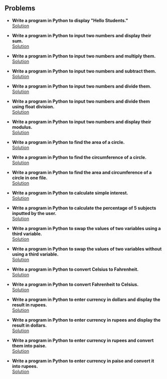 ## Problems

- **Write a program in Python to display "Hello Students."**  
  [Solution](https://github.com/KrishnaSSH/Homework/blob/main/problems/problem1.py)

- **Write a program in Python to input two numbers and display their sum.**  
  [Solution](https://github.com/KrishnaSSH/Homework/blob/main/problems/problem2.py)

- **Write a program in Python to input two numbers and multiply them.**  
  [Solution](https://github.com/KrishnaSSH/Homework/blob/main/problems/problem3.py)

- **Write a program in Python to input two numbers and subtract them.**  
  [Solution](https://github.com/KrishnaSSH/Homework/blob/main/problems/problem4.py)

- **Write a program in Python to input two numbers and divide them.**  
  [Solution](https://github.com/KrishnaSSH/Homework/blob/main/problems/problem5.py)

- **Write a program in Python to input two numbers and divide them using float division.**  
  [Solution](https://github.com/KrishnaSSH/Homework/blob/main/problems/problem6.py)

- **Write a program in Python to input two numbers and display their modulus.**  
  [Solution](https://github.com/KrishnaSSH/Homework/blob/main/problems/problem7.py)

- **Write a program in Python to find the area of a circle.**  
  [Solution](https://github.com/KrishnaSSH/Homework/blob/main/problems/problem8.py)

- **Write a program in Python to find the circumference of a circle.**  
  [Solution](https://github.com/KrishnaSSH/Homework/blob/main/problems/problem9.py)

- **Write a program in Python to find the area and circumference of a circle in one file.**  
  [Solution](https://github.com/KrishnaSSH/Homework/blob/main/problems/problem10.py)

- **Write a program in Python to calculate simple interest.**  
  [Solution](https://github.com/KrishnaSSH/Homework/blob/main/problems/problem11.py)

- **Write a program in Python to calculate the percentage of 5 subjects inputted by the user.**  
  [Solution](https://github.com/KrishnaSSH/Homework/blob/main/problems/problem12.py)

- **Write a program in Python to swap the values of two variables using a third variable.**  
  [Solution](https://github.com/KrishnaSSH/Homework/blob/main/problems/problem13.py)

- **Write a program in Python to swap the values of two variables without using a third variable.**  
  [Solution](https://github.com/KrishnaSSH/Homework/blob/main/problems/problem14.py)

- **Write a program in Python to convert Celsius to Fahrenheit.**  
  [Solution](https://github.com/KrishnaSSH/Homework/blob/main/problems/problem15.py)

- **Write a program in Python to convert Fahrenheit to Celsius.**  
  [Solution](https://github.com/KrishnaSSH/Homework/blob/main/problems/problem16.py)

- **Write a program in Python to enter currency in dollars and display the result in rupees.**  
  [Solution](https://github.com/KrishnaSSH/Homework/blob/main/problems/problem17.py)

- **Write a program in Python to enter currency in rupees and display the result in dollars.**  
  [Solution](https://github.com/KrishnaSSH/Homework/blob/main/problems/problem18.py)

- **Write a program in Python to enter currency in rupees and convert them into paise.**  
  [Solution](https://github.com/KrishnaSSH/Homework/blob/main/problems/problem19.py)

- **Write a program in Python to enter currency in paise and convert it into rupees.**  
  [Solution](https://github.com/KrishnaSSH/Homework/blob/main/problems/problem20.py)
